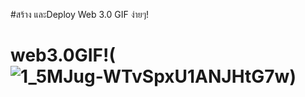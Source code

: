 #สร้าง และDeploy Web 3.0 GIF ง่ายๆ!
# web3.0GIF!(![1_5MJug-WTvSpxU1ANJHtG7w](https://user-images.githubusercontent.com/78186268/163657392-5bc133c3-6795-40e2-a38a-912e53f43599.png))
